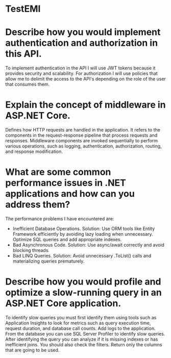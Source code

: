 # TestEMI
# Describe how you would implement authentication and authorization in this API.
To implement authentication in the API I will use JWT tokens because it provides security and scalability.
For authorization I will use policies that allow me to delimit the access to the API's depending on the role of the user that consumes them.

# Explain the concept of middleware in ASP.NET Core.
Defines how HTTP requests are handled in the application. It refers to the components in the request-response pipeline that process requests and responses. Middleware components are invoked sequentially to perform various operations, such as logging, authentication, authorization, routing, and response modification.

# What are some common performance issues in .NET applications and how can you address them?
The performance problems I have encountered are:
- Inefficient Database Operations. Solution: Use ORM tools like Entity Framework efficiently by avoiding lazy loading when unnecessary. Optimize SQL queries and add appropriate indexes.
- Bad Asynchronous Code. Solution: Use async/await correctly and avoid blocking threads.
- Bad LINQ Queries. Solution: Avoid unnecessary .ToList() calls and materializing queries prematurely.

# Describe how you would profile and optimize a slow-running query in an ASP.NET Core application.
To identify slow queries you must first identify them using tools such as Application Insights to look for metrics such as query execution time, request duration, and database call counts. Add logs to the application. From the database you can use SQL Server Profiler to identify slow queries. After identifying the query you can analyze if it is missing indexes or has inefficient joins. You should also check the filters. Return only the columns that are going to be used.
